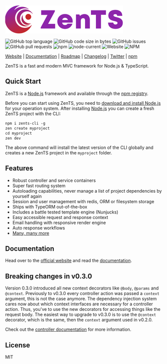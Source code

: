 [![ZenTS Logo](./docs/.vuepress/public/zents_logo_small.png)](http://zents.dev)

![GitHub top language](https://img.shields.io/github/languages/top/sahachide/ZenTS?style=flat-square)
![GitHub code size in bytes](https://img.shields.io/github/languages/code-size/sahachide/ZenTS?style=flat-square)
![GitHub issues](https://img.shields.io/github/issues-raw/sahachide/ZenTS?style=flat-square)
![GitHub pull requests](https://img.shields.io/github/issues-pr/sahachide/ZenTS?style=flat-square)
![npm](https://img.shields.io/npm/v/zents?label=latest%20release&style=flat-square)
![node-current](https://img.shields.io/node/v/zents?style=flat-square)
![Website](https://img.shields.io/website?style=flat-square&url=https%3A%2F%2Fzents.dev)
![NPM](https://img.shields.io/npm/l/zents?style=flat-square)

[Website](https://zents.dev) | [Documentation](https://zents.dev/guide/) | [Roadmap](https://zents.dev/roadmap) | [Changelog](https://github.com/sahachide/ZenTS/blob/master/CHANGELOG.md) | [Twitter](https://twitter.com/ZenTS_Framework) | [npm](https://www.npmjs.com/package/zents)

ZenTS is a fast and modern MVC framework for Node.js & TypeScript.

## Quick Start

ZenTS is a [Node.js](https://nodejs.org) framework and available through the
[npm registry](https://www.npmjs.com/).

Before you can start using ZenTS, you need to [download and install Node.js](https://nodejs.org/en/download/) for your operation system. After installing [Node.js](https://nodejs.org) you can create a fresh ZenTS project with the CLI:

```shell
npm i zents-cli -g
zen create myproject
cd myproject
zen dev
```

The above command will install the latest version of the CLI globally and creates a new ZenTS project in the `myproject` folder.

## Features

- Robust controller and service containers
- Super fast routing system
- Autoloading capabilities, never manage a list of project dependencies by yourself again
- Session and user management with redis, ORM or filesystem storage
- Ships with TypeORM out-of-the-box
- Includes a battle tested template engine (Nunjucks)
- Easy accessible request and response context
- Email handling with responsive render engine
- Auto response workflows
- [Many, many more](https://zents.dev)

## Documentation

Head over to the [official website](https://zents.dev) and read the [documentation](https://zents.dev/guide/).

## Breaking changes in v0.3.0

Version 0.3.0 introduced all new context decorators like `@body`, `@params` and `@context`. Previously to v0.3.0 every controller action was passed a `context` argument, this is not the case anymore. The dependency injection system cares now about which context interfaces are necessary for a controller action. Thus, you've to use the new decorators for accessing things like the request body. The easiest way to upgrade to v0.3.0 is to use the `@context` decorator, which is the same, then the `context` argument used in v0.2.0.

Check out the [controller documentation](https://zents.dev/guide/advancedguides/controllers) for more information.

## License

MIT
